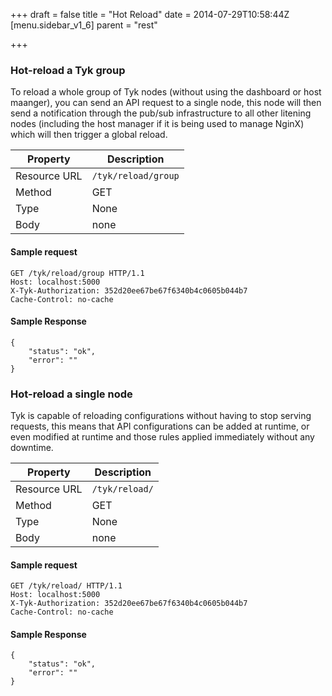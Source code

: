+++
draft = false
title = "Hot Reload"
date = 2014-07-29T10:58:44Z
[menu.sidebar_v1_6]
    parent = "rest"
    
+++

### Hot-reload a Tyk group

To reload a whole group of Tyk nodes (without using the dashboard or host maanger), you can send an API request to a single node, this
node will then send a notification through the pub/sub infrastructure to all other litening nodes (including the host manager if it
is being used to manage NginX) which will then trigger a global reload.

|   **Property**    |   **Description**          |
|   -----------     |   ---------------          |
|   Resource URL    |   `/tyk/reload/group`      |
|   Method          |   GET                      |
|   Type            |   None                     |
|   Body            |   none                     |


#### Sample request

    GET /tyk/reload/group HTTP/1.1
    Host: localhost:5000
    X-Tyk-Authorization: 352d20ee67be67f6340b4c0605b044b7
    Cache-Control: no-cache
    
#### Sample Response

    {
        "status": "ok",
        "error": ""
    }
    


### Hot-reload a single node

Tyk is capable of reloading configurations without having to stop serving requests, this means that API configurations
can be added at runtime, or even modified at runtime and those rules applied immediately without any downtime.

|   **Property**    |   **Description**     |
|   -----------     |   ---------------     |
|   Resource URL    |   `/tyk/reload/`      |
|   Method          |   GET                 |
|   Type            |   None                |
|   Body            |   none                |


#### Sample request

    GET /tyk/reload/ HTTP/1.1
    Host: localhost:5000
    X-Tyk-Authorization: 352d20ee67be67f6340b4c0605b044b7
    Cache-Control: no-cache
    
#### Sample Response

    {
        "status": "ok",
        "error": ""
    }
    
